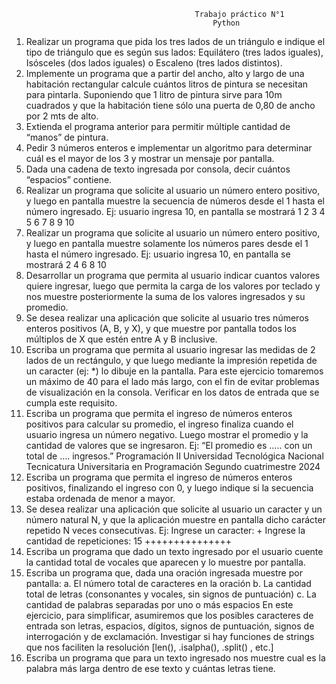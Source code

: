                                              Trabajo práctico N°1
                                                 Python

1. Realizar un programa que pida los tres lados de un triángulo e indique el tipo de
triángulo que es según sus lados: Equilátero (tres lados iguales), Isósceles (dos
lados iguales) o Escaleno (tres lados distintos).
2. Implemente un programa que a partir del ancho, alto y largo de una habitación
rectangular calcule cuántos litros de pintura se necesitan para pintarla. Suponiendo
que 1 litro de pintura sirve para 10m cuadrados y que la habitación tiene sólo una
puerta de 0,80 de ancho por 2 mts de alto.
3. Extienda el programa anterior para permitir múltiple cantidad de “manos” de pintura.
4. Pedir 3 números enteros e implementar un algoritmo para determinar cuál es el
mayor de los 3 y mostrar un mensaje por pantalla.
5. Dada una cadena de texto ingresada por consola, decir cuántos “espacios” contiene.
6. Realizar un programa que solicite al usuario un número entero positivo, y luego en
pantalla muestre la secuencia de números desde el 1 hasta el número ingresado.
Ej: usuario ingresa 10, en pantalla se mostrará 1 2 3 4 5 6 7 8 9 10
7. Realizar un programa que solicite al usuario un número entero positivo, y luego en
pantalla muestre solamente los números pares desde el 1 hasta el número
ingresado.
Ej: usuario ingresa 10, en pantalla se mostrará 2 4 6 8 10
8. Desarrollar un programa que permita al usuario indicar cuantos valores quiere
ingresar, luego que permita la carga de los valores por teclado y nos muestre
posteriormente la suma de los valores ingresados y su promedio.
9. Se desea realizar una aplicación que solicite al usuario tres números enteros
positivos (A, B, y X), y que muestre por pantalla todos los múltiplos de X que estén
entre A y B inclusive.
10. Escriba un programa que permita al usuario ingresar las medidas de 2 lados de un
rectángulo, y que luego mediante la impresión repetida de un caracter (ej: *) lo dibuje
en la pantalla. Para este ejercicio tomaremos un máximo de 40 para el lado más
largo, con el fin de evitar problemas de visualización en la consola. Verificar en los
datos de entrada que se cumpla este requisito.
11. Escriba un programa que permita el ingreso de números enteros positivos para
calcular su promedio, el ingreso finaliza cuando el usuario ingresa un número
negativo. Luego mostrar el promedio y la cantidad de valores que se ingresaron. Ej:
“El promedio es ….. con un total de …. ingresos.”
Programación II Universidad Tecnológica Nacional
Tecnicatura Universitaria en Programación Segundo cuatrimestre 2024
12. Escriba un programa que permita el ingreso de números enteros positivos,
finalizando el ingreso con 0, y luego indique si la secuencia estaba ordenada de
menor a mayor.
13. Se desea realizar una aplicación que solicite al usuario un caracter y un número
natural N, y que la aplicación muestre en pantalla dicho carácter repetido N veces
consecutivas.
Ej: Ingrese un caracter: +
Ingrese la cantidad de repeticiones: 15
+++++++++++++++
14. Escriba un programa que dado un texto ingresado por el usuario cuente la cantidad
total de vocales que aparecen y lo muestre por pantalla.
15. Escriba un programa que, dada una oración ingresada muestre por pantalla:
a. El número total de caracteres en la oración
b. La cantidad total de letras (consonantes y vocales, sin signos de puntuación)
c. La cantidad de palabras separadas por uno o más espacios
En este ejercicio, para simplificar, asumiremos que los posibles caracteres de
entrada son letras, espacios, dígitos, signos de puntuación, signos de
interrogación y de exclamación.
Investigar si hay funciones de strings que nos faciliten la resolución [len(),
.isalpha(), .split() , etc.]
16. Escriba un programa que para un texto ingresado nos muestre cual es la palabra
más larga dentro de ese texto y cuántas letras tiene.
